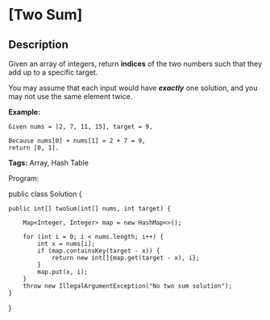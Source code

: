 # [Two Sum]

## Description

Given an array of integers, return **indices** of the two numbers such that they add up to a specific target.

You may assume that each input would have ***exactly*** one solution, and you may not use the same element twice.

**Example:**

```
Given nums = [2, 7, 11, 15], target = 9,

Because nums[0] + nums[1] = 2 + 7 = 9,
return [0, 1].
```

**Tags:** Array, Hash Table


Program:

public class Solution {

    public int[] twoSum(int[] nums, int target) {
    
        Map<Integer, Integer> map = new HashMap<>();
        
        for (int i = 0; i < nums.length; i++) {
            int x = nums[i];
            if (map.containsKey(target - x)) {
                return new int[]{map.get(target - x), i};
            }
            map.put(x, i);
        }
        throw new IllegalArgumentException("No two sum solution");
    }
}
